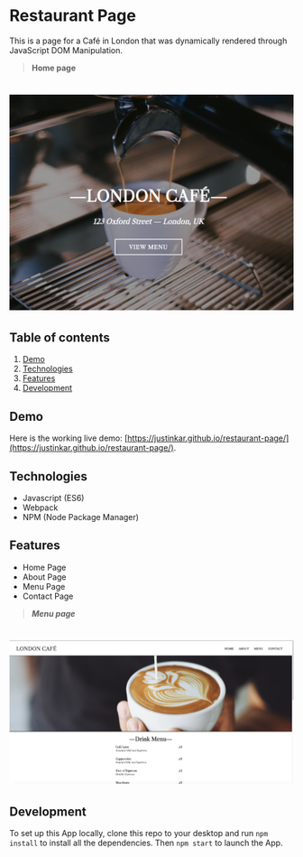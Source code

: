 # Restaurant Page

This is a page for a Café in London that was dynamically rendered through JavaScript DOM Manipulation.

> **Home page**

# ![Restaurant Page](images/screenshot.png)

## Table of contents

1. [Demo](#demo)
2. [Technologies](#technologies)
3. [Features](#features)
4. [Development](#development)

## Demo

Here is the working live demo:
[https://justinkar.github.io/restaurant-page/](https://justinkar.github.io/restaurant-page/).

## Technologies

- Javascript (ES6)
- Webpack
- NPM (Node Package Manager)

## Features

- Home Page
- About Page
- Menu Page
- Contact Page

> **_Menu page_**

# ![Menu Page](images/screenshot2.png)

## Development

To set up this App locally, clone this repo to your desktop and run `npm install` to install all the dependencies. Then `npm start` to launch the App.
